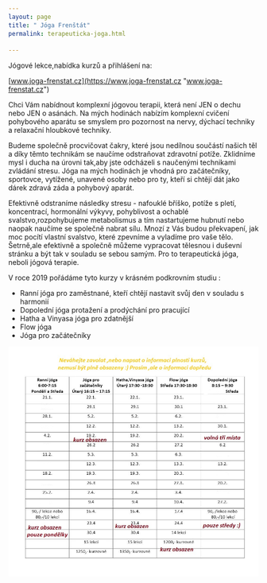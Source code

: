 ```yaml
---
layout: page
title: " Jóga Frenštát"
permalink: terapeuticka-joga.html

---
```

Jógové lekce,nabídka kurzů a přihlášení na:

[www.joga-frenstat.cz](https://www.joga-frenstat.cz "www.joga-frenstat.cz")

Chci Vám nabídnout komplexní jógovou terapii, která není JEN o dechu nebo JEN o asánách. Na mých hodinách nabízím komplexní cvičení pohybového aparátu se smyslem pro pozornost na nervy, dýchací techniky a relaxační hloubkové techniky.

Budeme společně procvičovat čakry, které jsou nedílnou součástí našich těl a díky těmto technikám se naučíme odstraňovat zdravotní potíže. Zklidníme mysl i ducha na úrovni tak,aby jste odcházeli s naučenými technikami zvládání stresu. Jóga na mých hodinách je vhodná pro začátečníky, sportovce, vytížené, unavené osoby nebo pro ty, kteří si chtějí dát jako dárek zdravá záda a pohybový aparát.

Efektivně odstraníme následky stresu - nafouklé bříško, potíže s pletí, koncentrací, hormonální výkyvy, pohyblivost a ochablé svalstvo,rozpohybujeme metabolismus a tím nastartujeme hubnutí nebo naopak naučíme se společně nabrat sílu. Mnozí z Vás budou překvapení, jak moc pocítí vlastní svalstvo, které zpevníme a vyladíme pro vaše tělo. Šetrně,ale efektivně a společně můžeme vypracovat tělesnou i duševní stránku a být tak v souladu se sebou samým. Pro to terapeutická jóga, neboli jógová terapie.

V roce 2019 pořádáme tyto kurzy v krásném podkrovním studiu :

* Ranní jóga pro zaměstnané, kteří chtějí nastavit svůj den v souladu s harmonií
* Dopolední jóga protažení a prodýchání pro pracující
* Hatha a Vinyasa jóga pro zdatnější
* Flow jóga
* Jóga pro začátečníky

![](/uploads/jjjjjjjj2222.jpg)